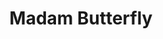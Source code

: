 ---
title: "Madam Butterfly"
drama-url: "https://en.wikipedia.org/wiki/Madama_Butterfly"
brief-introduction: "A tender kiss can conceal the hardest of hearts. Puccini’s famous opera is one of London’s must see events this spring."
img-name: "Madama Butterfly at the Quincena Musical de San Sebastián, 2019"
image-url: "https://upload.wikimedia.org/wikipedia/commons/thumb/8/89/Madame_Butterfly51_%2848517931021%29.jpg/1599px-Madame_Butterfly51_%2848517931021%29.jpg"
img-creator: "Quincena Musical"
licence: "CC BY 2.0"

original-work-name: Madame Butterfly
original-work-type: short story
original-work-year: 1898
original-work-url: https://en.wikipedia.org/wiki/Madame_Butterfly_(short_story)
writer: "John Luther Long"

category: "Opera and Musicals"
tags: 1870s, Tragedy, Asia, Romance，Gothic

synopsis: Puccini’s poignant score follows the tragic tale of Cio Cio San, a young Japanese girl who falls in love with American naval officer Pinkerton, with devastating consequences.
act-brief: |
  _1904, in Nagasaki, Japan._  
  _**Act I**_ - Cio-Cio-san (from the Japanese word for "butterfly") got married with a U.S. naval officer named Pinkerto, but he intends to leave her once he finds a proper American wife.  

  **Act II** - Three years later, Butterfly is still waiting for Pinkerton to return, as he had left shortly after their wedding. Her maid Suzuki keeps trying to convince her that he is not coming back. Butterfly gave birth to Pinkerton's son after he had left and asks Sharpless to tell him.  

  **Act III** - Sharpless and Pinkerton arrive at the house, along with Pinkerton's new American wife, Kate. Butterfly cannot handle the truth and kills herself with her father's seppuku knife.  
  (wikipedia, 2021)

transition: This opera has an indoor lyrical style. It does not pursue complex plots and external stage effects, but does its best to portray the psychological activities of the heroine Cio-Cio-san. Although the premiere of such a great opera ended in a disastrous defeat, Puccini made a major deletion of "Madame Butterfly", and in May 1904, it won the second performance unexpected success in Brescia, Italy. Since then, Puccini's musical has become one of the most popular repertoires on the world opera stage. Let's go back to this sad love story of Madam Butterfly in 1870...

performance-date: "26 June 1870"
performance-country: "Germany"
performance-city: "Munich"
performance-venue: "National Theatre Munich"
director: "Giacomo Puccini"
directer-img-url: "https://upload.wikimedia.org/wikipedia/commons/thumb/9/9b/GiacomoPuccini.jpg/815px-GiacomoPuccini.jpg"
directer-img-licence: "Creative Commons Public Domain Mark 1.0 License"
scriptwriter: "Luigi Illica and Giuseppe Giacosa (Italian Libretto)"

references: |
  wikipedia.org. 2021. Madama Butterfly - Wikipedia. [online] Available at: <https://en.wikipedia.org/wiki/Madama_Butterfly#Synopsis> [Accessed 13 December 2021].

music1: "Un bel dí vedremo"
music1-url: https://www.youtube.com/watch?v=CTT5FlTvz4A

music2: "Maria Callas"
music2-url: https://www.youtube.com/watch?v=tmfw17L_Deo

music3: "Vogliatemi bene"
music3-url: https://www.youtube.com/watch?v=cmaQfmg0Rk0

layout: exhibit
---
